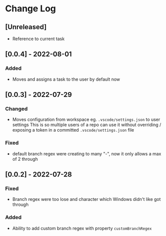 # Change Log

## [Unreleased]

- Reference to current task
## [0.0.4] - 2022-08-01

### Added

- Moves and assigns a task to the user by default now

## [0.0.3] - 2022-07-29

### Changed

- Moves configuration from workspace eg. `.vscode/settings.json` to user settings
This is so multiple users of a repo can use it without overriding / exposing a token in a committed `.vscode/settings.json` file

### Fixed

- default branch regex were creating to many "-", now it only allows a max of 2 through

## [0.0.2] - 2022-07-28

### Fixed

- Branch regex were too lose and character which Windows didn't like got through

### Added

- Ability to add custom branch regex with property `customBranchRegex`
